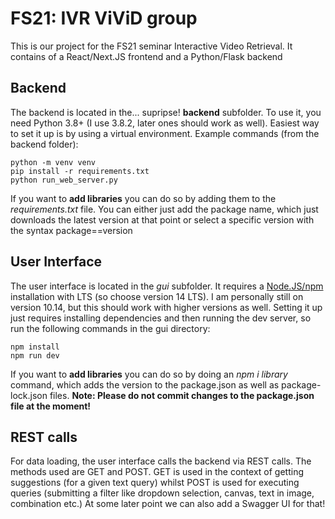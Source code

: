 # FS21: IVR ViViD group

This is our project for the FS21 seminar Interactive Video Retrieval. It contains of a React/Next.JS frontend and a Python/Flask backend

## Backend
The backend is located in the... supripse! **backend** subfolder. 
To use it, you need Python 3.8+ (I use 3.8.2, later ones should work as well).
Easiest way to set it up is by using a virtual environment. Example commands (from the backend folder):
```
python -m venv venv
pip install -r requirements.txt
python run_web_server.py
```
If you want to **add libraries** you can do so by adding them to the *requirements.txt* file. 
You can either just add the package name, which just downloads the latest version at that point or select a specific version with the syntax package==version

## User Interface
The user interface is located in the *gui* subfolder.
It requires a [Node.JS/npm](https://nodejs.org) installation with LTS (so choose version 14 LTS). 
I am personally still on version 10.14, but this should work with higher versions as well.
Setting it up just requires installing dependencies and then running the dev server, so run the following commands in the gui directory:
```
npm install
npm run dev
```
If you want to **add libraries** you can do so by doing an *npm i library* command, which adds the version to the package.json as well as package-lock.json files.
**Note: Please do not commit changes to the package.json file at the moment!**

## REST calls
For data loading, the user interface calls the backend via REST calls. The methods used are GET and POST. 
GET is used in the context of getting suggestions (for a given text query) 
whilst POST is used for executing queries (submitting a filter like dropdown selection, canvas, text in image, combination etc.)
At some later point we can also add a Swagger UI for that!

